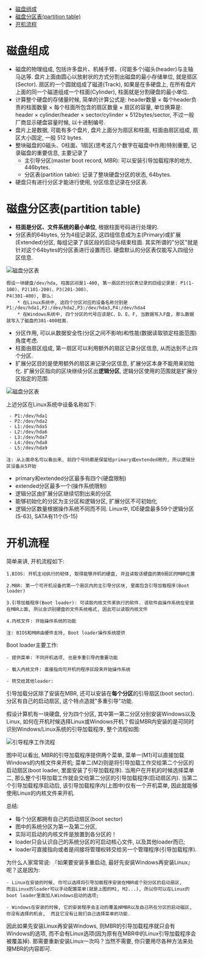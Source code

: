 
<!-- @import "[TOC]" {cmd="toc" depthFrom=1 depthTo=6 orderedList=false} -->

<!-- code_chunk_output -->

* [磁盘组成](#磁盘组成)
* [磁盘分区表(partition table)](#磁盘分区表partition-table)
* [开机流程](#开机流程)

<!-- /code_chunk_output -->

# 磁盘组成
 - 磁盘的物理组成, 包括许多盘片、机械手臂、(可能多个)磁头(header)与主轴马达等. 盘片上面由圆心以放射状的方式分割出磁盘的最小存储单位, 就是扇区(Sector). 扇区的一个圆就组成了磁道(Track), 如果是在多硬盘上, 在所有盘片上面的同一个磁道组成一个柱面(Cylinder), 柱面就是分割硬盘的最小单位. 
 - 计算整个硬盘的存储量时候, 简单的计算公式是: header数量 × 每个header负责的柱面数量 × 每个柱面所包含的扇区数量 × 扇区的容量, 单位换算是: header × cylinder/header × sector/cylinder × 512bytes/sector, 不过一般厂商显示硬盘容量时候, 以十进制编号. 
 - 盘片上是数据, 可能有多个盘片, 盘片上面分为扇区和柱面, 柱面由扇区组成, 扇区大小固定, 一般 512 bytes. 
 - 整块磁盘的0磁头、0柱面、1扇区(思考这几个数字在磁盘中作用)特别重要, 记录磁盘的重要信息, 主要记录了
    * 主引导分区(master boot record, MBR): 可以安装引导加载程序的地方, 446bytes. 
    * 分区表(partition table): 记录了整块硬盘分区的状态, 64bytes. 
 - 硬盘只有进行分区才能进行使用, 分区信息记录在分区表.   
  
# 磁盘分区表(partition table)
 - **柱面是分区、文件系统的最小单位**, 根据柱面号码进行处理的. 
 - 分区表的64bytes, 分为4组记录区, 这四组信息成为主(Primary)或扩展(Extended)分区, 每组记录了该区段的启动与结束柱面. 其实所谓的"分区"就是针对这个64bytes的分区表进行设置而已. 硬盘默认的分区表仅能写入四组分区信息.    

![磁盘分区表](images/pt1.PNG "磁盘分区表")

```
假设一块硬盘/dev/hda, 柱面区间是1-400, 第一扇区的分区表记录的四组记录是: P1(1-100)、P2(101-200)、P3(201-300)、
P4(301-400), 那么: 
    * 在Linux系统中, 这四个分区对应的设备名称分别是P1:/dev/hda1,P2:/dev/hda2,P3:/dev/hda3,P4:/dev/hda4
    * 在Windows系统中, 四个分区的代号应该是C、D、E、F, 当数据写入F盘, 那么数据就写入了磁盘的301-400柱面.     
```  
 - 分区作用, 可以从数据安全性(分区之间不影响)和性能(数据读取锁定柱面范围)角度考虑. 
 - 柱面由扇区组成, 第一扇区可以利用额外的扇区记录分区信息, 从而达到不止四个分区. 
 - 扩展分区目的是使用额外的扇区来记录分区信息, 扩展分区本身不能用来初始化. 扩展分区指向的区块继续分区出**逻辑分区**, 逻辑分区使用的范围就是扩展分区指定的范围.   

![磁盘分区表](images/pt2.PNG "磁盘分区表")

上述分区在Linux系统中设备名称如下: 
```
 - P1:/dev/hda1
 - P2:/dev/hda2
 - L1:/dev/hda5
 - L2:/dev/hda6
 - L3:/dev/hda7
 - L4:/dev/hda8
 - L5:/dev/hda9

注: 从上面命名可以看出来, 前四个号码都是保留给primary或extended用的, 所以逻辑分区设备从5开始
```
 - primary和extended分区最多有四个(硬盘限制)
 - extended分区最多一个(操作系统限制)
 - 逻辑分区由扩展分区继续切割出来的分区
 - 能够初始化的分区为主分区和逻辑分区, 扩展分区不可初始化
 - 逻辑分区数量根据操作系统不同而不同. Linux中, IDE硬盘最多59个逻辑分区(5-63), SATA有11个(5-15)
 
# 开机流程
简单来讲, 开机流程如下: 
```
1.BIOS: 开机主动执行的韧体, 取得能够开机的硬盘, 并且读取该硬盘的第0扇区的MBR位置

2.MBR: 第一个可开机设备的第一个扇区内的主引导分区块, 里面包含引导加载程序(Boot loader)

3.引导加载程序(Boot loader): 可读取内核文件来执行的软件. 该软件由操作系统在安装在MBR上面, 所以会识别硬盘的文件系统格式, 因此可以读取内核文件

4.内核文件: 开始操作系统的功能

注: BIOS和MBR由硬件支持, Boot loader操作系统提供
```
Boot loader主要工作: 
```
- 提供菜单: 不同开机选项, 也是多重引导的重要功能

- 载入内核文件: 直接指向可开机的程序区段来开始操作系统

- 转交给其他loader: 
```
引导加载分区除了安装在MBR, 还可以安装在**每个分区**的引导扇区(boot sector). 分区有自己的启动扇区, 这个特点造就"多重引导"功能. 

假设计算机有一块硬盘, 分为四个分区, 其中第一第二分区分别安装Windows以及Linux, 如何在开机时候选择Linux或Windows开机？假设MBR内安装的是可同时识别Windows/Linux系统的引导加载程序, 整个流程如图:  

![引导程序工作流程](images/boot1.PNG "引导程序工作流程")  

图中可以看出, MBR的引导加载程序提供两个菜单, 菜单一(M1)可以直接加载Windows的内核文件来开机; 菜单二(M2)则是将引导加载工作交给第二个分区的启动扇区(boot loader, 里面安装了引导加载程序). 当用户在开机的时候选择菜单二, 那么整个引导加载工作就会交给第二分区的引导加载程序(启动扇区内). 当第二个引导加载程序启动后, 该引导加载程序内(上图中)仅有一个开机菜单, 因此就能够使用Linux的内核文件来开机. 

总结:   

- 每个分区都拥有自己的启动扇区(boot sector)
- 图中的系统分区为第一及第二分区, 
- 实际可启动的内核文件是放置到各分区的！
- loader只会认识自己的系统分区的可启动核心文件, 以及其他loader而已; 
- loader可直接指向或者是间接将管理权转交给另一个管理程序(引导加载程序). 

为什么人家常常说: 『如果要安装多重启动, 最好先安装Windows再安装Linux』呢？这是因为: 

```
- Linux在安装的时候, 你可以选择将引导加载程序安装在MBR或个别分区的启动扇区, 
而且Linux的loader可以手动配置菜单(就是上图的M1, M2...), 所以你可以在Linux的boot loader里面加入Windows启动的选项; 

- Windows在安装的时候, 它的安装程序会主动的覆盖掉MBR以及自己所在分区的启动磁区, 你没有选择的机会,  而且它没有让我们自己选择菜单的功能. 
```

因此如果先安装Linux再安装Windows, 则MBR的引导加载程序就只会有Windows的选项, 而不会有Linux选项(因为原有在MBR中的Linux引导加载程序会被覆盖掉). 那需要重新安装Linux一次吗？当然不需要, 你只要用尽各种方法来处理MBR的内容即可. 